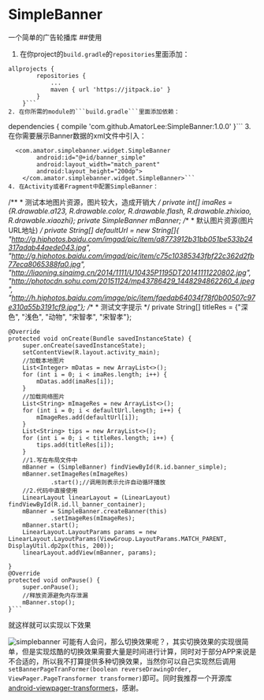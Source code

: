 # SimpleBanner
一个简单的广告轮播库
##使用
1.  在你project的```build.gradle```的```repositories```里面添加：
```
allprojects {
		repositories {
			...
			maven { url 'https://jitpack.io' }
		}
	}```
2. 在你所需的module的```build.gradle```里面添加依赖：
```
dependencies {
	       compile 'com.github.AmatorLee:SimpleBanner:1.0.0'
	}```
3. 在你需要展示Banner数据的xml文件中引入：
```  
  <com.amator.simplebanner.widget.SimpleBanner
        android:id="@+id/banner_simple"
        android:layout_width="match_parent"
        android:layout_height="200dp">
    </com.amator.simplebanner.widget.SimpleBanner>```
4. 在Activity或者Fragment中配置SimpleBanner：
```
 /**
     * 测试本地图片资源，图片较大，造成开销大
     */
    private int[] imaRes = {R.drawable.a123, R.drawable.color, R.drawable.flash, R.drawable.zhixiao, R.drawable.xiaozhi};
    private SimpleBanner mBanner;
    /**
     * 默认图片资源(图片URL地址)
     */
    private String[] defaultUrl = new String[]{
            "http://g.hiphotos.baidu.com/imgad/pic/item/a8773912b31bb051be533b24317adab44aede043.jpg",
            "http://g.hiphotos.baidu.com/imgad/pic/item/c75c10385343fbf22c362d2fb77eca8065388fa0.jpg",
            "http://liaoning.sinaimg.cn/2014/1111/U10435P1195DT20141111220802.jpg",
            "http://photocdn.sohu.com/20151124/mp43786429_1448294862260_4.jpeg",
            "http://h.hiphotos.baidu.com/image/pic/item/faedab64034f78f0b00507c97e310a55b3191cf9.jpg"};
    /**
     * 测试文字提示
     */
    private String[] titleRes = {"深色", "浅色", "动物", "宋智孝", "宋智孝"};

    @Override
    protected void onCreate(Bundle savedInstanceState) {
        super.onCreate(savedInstanceState);
        setContentView(R.layout.activity_main);
        //加载本地图片
        List<Integer> mDatas = new ArrayList<>();
        for (int i = 0; i < imaRes.length; i++) {
            mDatas.add(imaRes[i]);
        }
        //加载网络图片
        List<String> mImageRes = new ArrayList<>();
        for (int i = 0; i < defaultUrl.length; i++) {
            mImageRes.add(defaultUrl[i]);
        }
        List<String> tips = new ArrayList<>();
        for (int i = 0; i < titleRes.length; i++) {
            tips.add(titleRes[i]);
        }
        //1.写在布局文件中
        mBanner = (SimpleBanner) findViewById(R.id.banner_simple);
        mBanner.setImageRes(mImageRes)
                .start();//调用则表示允许自动循环播放
        //2.代码中直接使用
        LinearLayout linearLayout = (LinearLayout) findViewById(R.id.ll_banner_container);
        mBanner = SimpleBanner.createBanner(this)
                .setImageRes(mImageRes);
        mBanner.start();
        LinearLayout.LayoutParams params = new LinearLayout.LayoutParams(ViewGroup.LayoutParams.MATCH_PARENT, DisplayUtil.dp2px(this, 200));
        linearLayout.addView(mBanner, params);

    }
    @Override
    protected void onPause() {
        super.onPause();
        //释放资源避免内存泄漏
        mBanner.stop();
    }```
就这样就可以实现以下效果

![simplebanner](http://upload-images.jianshu.io/upload_images/2605454-0fedbe57178ce488.gif?imageMogr2/auto-orient/strip)
可能有人会问，那么切换效果呢？，其实切换效果的实现很简单，但是实现炫酷的切换效果需要大量是时间进行计算，同时对于部分APP来说是不合适的，所以我不打算提供多种切换效果，当然你可以自己实现然后调用```setBannerPageTranFormer(boolean reverseDrawingOrder, ViewPager.PageTransformer transformer)```即可。同时我推荐一个开源库[android-viewpager-transformers](https://github.com/geftimov/android-viewpager-transformers)，感谢。
